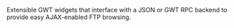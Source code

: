 Extensible GWT widgets that interface with a JSON or GWT RPC backend to provide easy AJAX-enabled FTP browsing.